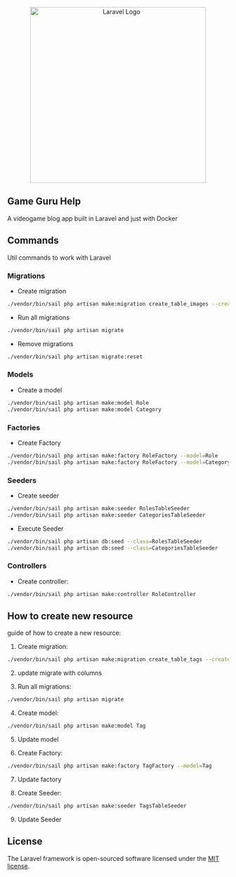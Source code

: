 <p align="center"><a href="https://laravel.com" target="_blank"><img src="https://raw.githubusercontent.com/laravel/art/master/logo-lockup/5%20SVG/2%20CMYK/1%20Full%20Color/laravel-logolockup-cmyk-red.svg" width="400" alt="Laravel Logo"></a></p>

## Game Guru Help

A videogame blog app built in Laravel and just with Docker

## Commands

Util commands to work with Laravel

### Migrations

* Create migration
```bash 
./vendor/bin/sail php artisan make:migration create_table_images --create=images
```

* Run all migrations
```bash
./vendor/bin/sail php artisan migrate
```

* Remove migrations
```bash
./vendor/bin/sail php artisan migrate:reset
```

### Models

* Create a model
```bash
./vendor/bin/sail php artisan make:model Role
./vendor/bin/sail php artisan make:model Category
```

### Factories
* Create Factory
```bash
./vendor/bin/sail php artisan make:factory RoleFactory --model=Role
./vendor/bin/sail php artisan make:factory RoleFactory --model=Category
```

### Seeders
* Create seeder
```bash
./vendor/bin/sail php artisan make:seeder RolesTableSeeder
./vendor/bin/sail php artisan make:seeder CategoriesTableSeeder
```

* Execute Seeder
```bash
./vendor/bin/sail php artisan db:seed --class=RolesTableSeeder
./vendor/bin/sail php artisan db:seed --class=CategoriesTableSeeder

```
### Controllers

* Create controller:
```bash
./vendor/bin/sail php artisan make:controller RoleController
```

## How to create new resource

guide of how to create a new resource:

1. Create migration:
```bash 
./vendor/bin/sail php artisan make:migration create_table_tags --create=tags
```
2. update migrate with columns

3. Run all migrations:
```bash
./vendor/bin/sail php artisan migrate
```

4. Create model:
```bash
./vendor/bin/sail php artisan make:model Tag
```

5. Update model

6. Create Factory:
```bash
./vendor/bin/sail php artisan make:factory TagFactory --model=Tag
```

7. Update factory

8. Create Seeder:
```bash
./vendor/bin/sail php artisan make:seeder TagsTableSeeder
```

9. Update Seeder

## License

The Laravel framework is open-sourced software licensed under the [MIT license](https://opensource.org/licenses/MIT).
